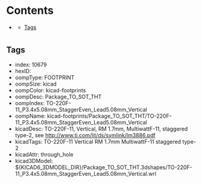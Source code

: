 



Contents
========

* [](#)
	* [Tags](#tags)

# 

## Tags

- index: 10679
- hexID: 
- oompType: FOOTPRINT
- oompSize: kicad
- oompColor: kicad-footprints
- oompDesc: Package_TO_SOT_THT
- oompIndex: TO-220F-11_P3.4x5.08mm_StaggerEven_Lead5.08mm_Vertical
- oompName: kicad-footprints/Package_TO_SOT_THT/TO-220F-11_P3.4x5.08mm_StaggerEven_Lead5.08mm_Vertical
- kicadDesc: TO-220F-11, Vertical, RM 1.7mm, MultiwattF-11, staggered type-2, see http://www.ti.com/lit/ds/symlink/lm3886.pdf
- kicadTags: TO-220F-11 Vertical RM 1.7mm MultiwattF-11 staggered type-2
- kicadAttr: through_hole
- kicad3DModel: ${KICAD6_3DMODEL_DIR}/Package_TO_SOT_THT.3dshapes/TO-220F-11_P3.4x5.08mm_StaggerEven_Lead5.08mm_Vertical.wrl
